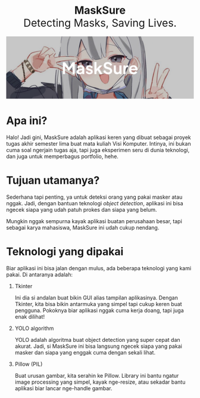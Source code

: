 <center><h1 style=" text-align:center;">MaskSure<br><span style="font-weight:normal;">Detecting Masks, Saving Lives.</span></h1></center>

![](assets/20241128_214330_masksure.png)

# Apa ini?

Halo! Jadi gini, MaskSure adalah aplikasi keren yang dibuat sebagai proyek tugas akhir semester lima buat mata kuliah Visi Komputer. Intinya, ini bukan cuma soal ngerjain tugas aja, tapi juga eksperimen seru di dunia teknologi, dan juga untuk memperbagus portfolio, hehe.

# Tujuan utamanya?

Sederhana tapi penting, ya untuk deteksi orang yang pakai masker atau nggak. Jadi, dengan bantuan teknologi _object detection_, aplikasi ini bisa ngecek siapa yang udah patuh prokes dan siapa yang belum.

Mungkin nggak sempurna kayak aplikasi buatan perusahaan besar, tapi sebagai karya mahasiswa, MaskSure ini udah cukup nendang.

# Teknologi yang dipakai

Biar aplikasi ini bisa jalan dengan mulus, ada beberapa teknologi yang kami pakai. Di antaranya adalah:

<ol><li><p>Tkinter</p>Ini dia si andalan buat bikin GUI alias tampilan aplikasinya. Dengan Tkinter, kita bisa bikin antarmuka yang simpel tapi cukup keren buat pengguna. Pokoknya biar aplikasi nggak cuma kerja doang, tapi juga enak dilihat!</li><li><p>YOLO algorithm</p>YOLO adalah algoritma buat object detection yang super cepat dan akurat. Jadi, si MaskSure ini bisa langsung ngecek siapa yang pakai masker dan siapa yang enggak cuma dengan sekali lihat.</li><li><p>Pillow (PIL)</p>Buat urusan gambar, kita serahin ke Pillow. Library ini bantu ngatur image processing yang simpel, kayak nge-resize, atau sekadar bantu aplikasi biar lancar nge-handle gambar.</li></ol>
